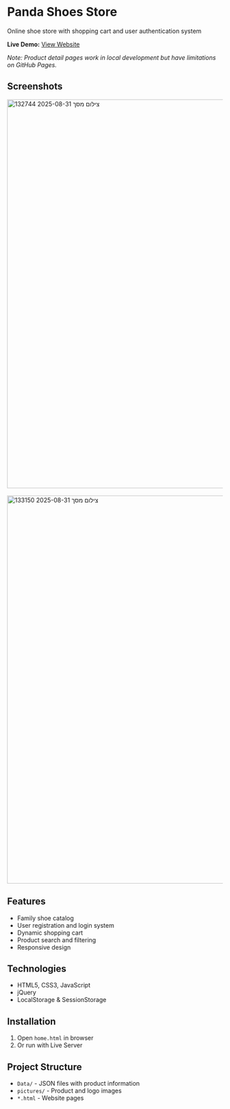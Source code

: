 # Panda Shoes Store
Online shoe store with shopping cart and user authentication system

**Live Demo:** [View Website](https://miriappel.github.io/ecommerce-shoe-store)

*Note: Product detail pages work in local development but have limitations on GitHub Pages.*

## Screenshots
<img width="1916" height="906" alt="צילום מסך 2025-08-31 132744" src="https://github.com/user-attachments/assets/2a3d23c2-df80-4d28-90a6-fa29bb96a1bc" />
<br><br>
<img width="1894" height="904" alt="צילום מסך 2025-08-31 133150" src="https://github.com/user-attachments/assets/fbd39140-0c48-44bf-b54b-ba26f45b8b1f" />

## Features
- Family shoe catalog
- User registration and login system
- Dynamic shopping cart
- Product search and filtering
- Responsive design

## Technologies
- HTML5, CSS3, JavaScript
- jQuery
- LocalStorage & SessionStorage

## Installation
1. Open `home.html` in browser
2. Or run with Live Server

## Project Structure
- `Data/` - JSON files with product information
- `pictures/` - Product and logo images
- `*.html` - Website pages
